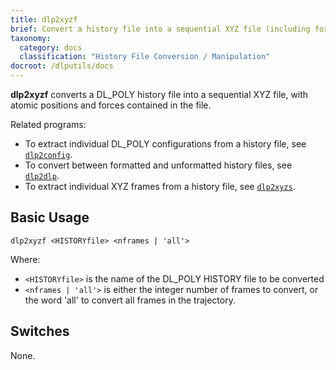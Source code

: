 ```yaml
---
title: dlp2xyzf
brief: Convert a history file into a sequential XYZ file (including forces)
taxonomy:
  category: docs
  classification: "History File Conversion / Manipulation"
docroot: /dlputils/docs
---
```


**dlp2xyzf** converts a DL_POLY history file into a sequential XYZ file, with atomic positions and forces contained in the file.

Related programs:
+ To extract individual DL_POLY configurations from a history file, see [`dlp2config`](dlp2config).
+ To convert between formatted and unformatted history files, see [`dlp2dlp`](dlp2dlp).
+ To extract individual XYZ frames from a history file, see [`dlp2xyzs`](dlp2xyzs).

## Basic Usage

```
dlp2xyzf <HISTORYfile> <nframes | 'all'>
```

Where:
+ `<HISTORYfile>` is the name of the DL_POLY HISTORY file to be converted
+ `<nframes | 'all'>` is either the integer number of frames to convert, or the word 'all' to convert all frames in the trajectory.

## Switches

None.

